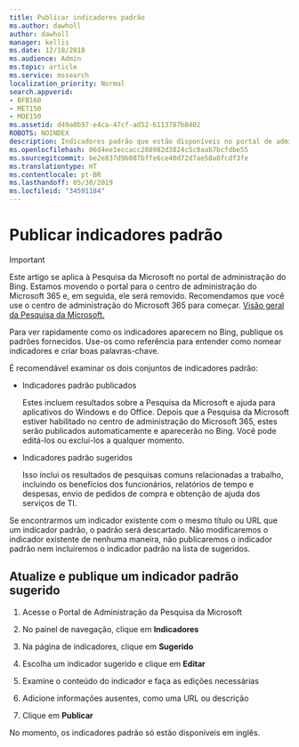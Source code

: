 ```yaml
---
title: Publicar indicadores padrão
ms.author: dawholl
author: dawholl
manager: kellis
ms.date: 12/18/2018
ms.audience: Admin
ms.topic: article
ms.service: mssearch
localization_priority: Normal
search.appverid:
- BFB160
- MET150
- MOE150
ms.assetid: d49a0b97-e4ca-47cf-ad52-6113787b8402
ROBOTS: NOINDEX
description: Indicadores padrão que estão disponíveis no portal de administração da Pesquisa da Microsoft
ms.openlocfilehash: 06d4ee1eccacc288982d3824c5c0aab7bcfdbe55
ms.sourcegitcommit: be2e837d9b087bffe6ce40d72d7ae58a8fcdf3fe
ms.translationtype: HT
ms.contentlocale: pt-BR
ms.lasthandoff: 05/30/2019
ms.locfileid: "34591184"
---
```

# <a name="publish-default-bookmarks"></a>Publicar indicadores padrão

> [!IMPORTANT]
> Este artigo se aplica à Pesquisa da Microsoft no portal de administração do Bing. Estamos movendo o portal para o centro de administração do Microsoft 365 e, em seguida, ele será removido. Recomendamos que você use o centro de administração do Microsoft 365 para começar. [Visão geral da Pesquisa da Microsoft.](overview-microsoft-search.md)

Para ver rapidamente como os indicadores aparecem no Bing, publique os padrões fornecidos. Use-os como referência para entender como nomear indicadores e criar boas palavras-chave.
  
É recomendável examinar os dois conjuntos de indicadores padrão:
  
- Indicadores padrão publicados
    
    Estes incluem resultados sobre a Pesquisa da Microsoft e ajuda para aplicativos do Windows e do Office. Depois que a Pesquisa da Microsoft estiver habilitado no centro de administração do Microsoft 365, estes serão publicados automaticamente e aparecerão no Bing. Você pode editá-los ou exclui-los a qualquer momento.
    
- Indicadores padrão sugeridos
    
    Isso inclui os resultados de pesquisas comuns relacionadas a trabalho, incluindo os benefícios dos funcionários, relatórios de tempo e despesas, envio de pedidos de compra e obtenção de ajuda dos serviços de TI.
    
Se encontrarmos um indicador existente com o mesmo título ou URL que um indicador padrão, o padrão será descartado. Não modificaremos o indicador existente de nenhuma maneira, não publicaremos o indicador padrão nem incluiremos o indicador padrão na lista de sugeridos.
  
## <a name="update-and-publish-a-default-suggested-bookmark"></a>Atualize e publique um indicador padrão sugerido

1. Acesse o Portal de Administração da Pesquisa da Microsoft
    
2. No painel de navegação, clique em **Indicadores**
    
3. Na página de indicadores, clique em **Sugerido**
    
4. Escolha um indicador sugerido e clique em **Editar**
    
5. Examine o conteúdo do indicador e faça as edições necessárias
    
6. Adicione informações ausentes, como uma URL ou descrição
    
7. Clique em **Publicar**
    
No momento, os indicadores padrão só estão disponíveis em inglês. 

  

